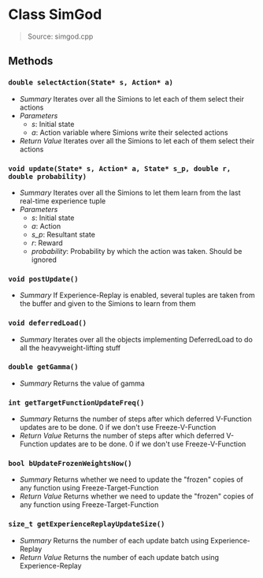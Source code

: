 # Class SimGod
> Source: simgod.cpp
## Methods
### `double selectAction(State* s, Action* a)`
* *Summary*
  Iterates over all the Simions to let each of them select their actions
* *Parameters*
  * _s_: Initial state
  * _a_: Action variable where Simions write their selected actions
* *Return Value*
  Iterates over all the Simions to let each of them select their actions
### `void update(State* s, Action* a, State* s_p, double r, double probability)`
* *Summary*
  Iterates over all the Simions to let them learn from the last real-time experience tuple
* *Parameters*
  * _s_: Initial state
  * _a_: Action
  * _s_p_: Resultant state
  * _r_: Reward
  * _probability_: Probability by which the action was taken. Should be ignored
### `void postUpdate()`
* *Summary*
  If Experience-Replay is enabled, several tuples are taken from the buffer and given to the Simions to learn from them
### `void deferredLoad()`
* *Summary*
  Iterates over all the objects implementing DeferredLoad to do all the heavyweight-lifting stuff
### `double getGamma()`
* *Summary*
  Returns the value of gamma
### `int getTargetFunctionUpdateFreq()`
* *Summary*
  Returns the number of steps after which deferred V-Function updates are to be done. 0 if we don't use Freeze-V-Function
* *Return Value*
  Returns the number of steps after which deferred V-Function updates are to be done. 0 if we don't use Freeze-V-Function
### `bool bUpdateFrozenWeightsNow()`
* *Summary*
  Returns whether we need to update the "frozen" copies of any function using Freeze-Target-Function
* *Return Value*
  Returns whether we need to update the "frozen" copies of any function using Freeze-Target-Function
### `size_t getExperienceReplayUpdateSize()`
* *Summary*
  Returns the number of each update batch using Experience-Replay
* *Return Value*
  Returns the number of each update batch using Experience-Replay
